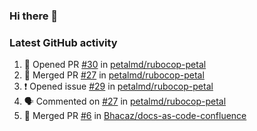 ### Hi there 👋


### Latest GitHub activity
<!--START_SECTION:activity-->
1. 💪 Opened PR [#30](https://github.com/petalmd/rubocop-petal/pull/30) in [petalmd/rubocop-petal](https://github.com/petalmd/rubocop-petal)
2. 🎉 Merged PR [#27](https://github.com/petalmd/rubocop-petal/pull/27) in [petalmd/rubocop-petal](https://github.com/petalmd/rubocop-petal)
3. ❗️ Opened issue [#29](https://github.com/petalmd/rubocop-petal/issues/29) in [petalmd/rubocop-petal](https://github.com/petalmd/rubocop-petal)
4. 🗣 Commented on [#27](https://github.com/petalmd/rubocop-petal/issues/27) in [petalmd/rubocop-petal](https://github.com/petalmd/rubocop-petal)
5. 🎉 Merged PR [#6](https://github.com/Bhacaz/docs-as-code-confluence/pull/6) in [Bhacaz/docs-as-code-confluence](https://github.com/Bhacaz/docs-as-code-confluence)
<!--END_SECTION:activity-->

<!--
**Bhacaz/bhacaz** is a ✨ _special_ ✨ repository because its `README.md` (this file) appears on your GitHub profile.

Here are some ideas to get you started:

- 🔭 I’m currently working on ...
- 🌱 I’m currently learning ...
- 👯 I’m looking to collaborate on ...
- 🤔 I’m looking for help with ...
- 💬 Ask me about ...
- 📫 How to reach me: ...
- 😄 Pronouns: ...
- ⚡ Fun fact: ...
-->
